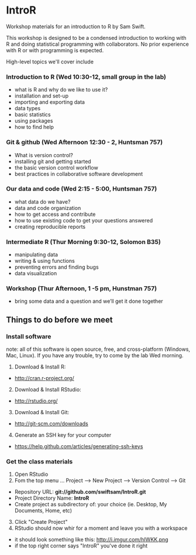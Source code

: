 IntroR
======
Workshop materials for an introduction to R by Sam Swift.

This workshop is designed to be a condensed introduction to working with R and doing statistical programming with collaborators.  No prior experience with R or with programming is expected.  

High-level topics we'll cover include
### Introduction to R  (Wed 10:30-12, small group in the lab)
* what is R and why do we like to use it?
* installation and set-up
* importing and exporting data
* data types
* basic statistics
* using packages
* how to find help

### Git & github (Wed Afternoon 12:30 - 2, Huntsman 757)
* What is version control?
* installing git and getting started
* the basic version control workflow
* best practices in collaborative software development

### Our data and code (Wed 2:15 - 5:00, Huntsman 757)
* what data do we have?
* data and code organization
* how to get access and contribute
* how to use existing code to get your questions answered
* creating reproducible reports

### Intermediate R (Thur Morning 9:30-12, Solomon B35)
* manipulating data
* writing & using functions
* preventing errors and finding bugs
* data visualization

### Workshop (Thur Afternoon, 1 -5 pm, Hunstman 757)
* bring some data and a question and we’ll get it done together

Things to do before we meet
---------------------------
### Install software
note: all of this software is open source, free, and cross-platform (Windows, Mac, Linux).  If you have any trouble, try to come by the lab Wed morning.

1. Download & Install R:  
  * http://cran.r-project.org/
2. Download & Install RStudio:
  * http://rstudio.org/
3. Download & Install Git:
  * http://git-scm.com/downloads
4. Generate an SSH key for your computer
  * https://help.github.com/articles/generating-ssh-keys

### Get the class materials
1. Open RStudio
2. Fom the top menu ... Project --> New Project --> Version Control --> Git
 * Repository URL:  **git://github.com/swiftsam/IntroR.git**
 * Project Directory Name: **IntroR**
 * Create project as subdirectory of: your choice (ie. Desktop, My Documents, Home, etc)
3. Click "Create Project"
4. RStudio should now whir for a moment and leave you with a workspace 
  * it should look something like this: http://i.imgur.com/hIWKK.png
  * if the top right corner says "IntroR" you've done it right